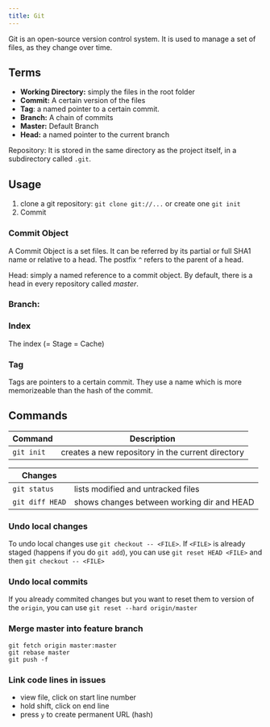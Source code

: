 ```yaml
---
title: Git
---
```


Git is an open-source version control system.
It is used to manage a set of files, as they change over time. 


## Terms

* **Working Directory:** simply the files in the root folder
* **Commit:** A certain version of the files
* **Tag**: a named pointer to a certain commit.
* **Branch:** A chain of commits 
* **Master:** Default Branch
* **Head:** a named pointer to the current branch

Repository: 
It is stored in the same directory as the project itself, in a subdirectory called `.git`.



## Usage
1. clone a git repository: `git clone git://...` or create one `git init`
1. Commit 



### Commit Object
A Commit Object is a set files. 
It can be referred by its partial or full SHA1 name or relative to a head. The postfix `^` refers to the parent of a head.


Head: simply a named reference to a commit object. By default, there is a head in every repository called *master*.


### Branch:

### Index
The index (= Stage = Cache) 

### Tag
Tags are pointers to a certain commit. They use a name which is more memorizeable than the hash of the commit.






## Commands

| Command    | Description |
|------------|---------------------------------------------------|
| `git init` | creates a new repository in the current directory |




| Changes | |
|---|---|
| `git status` | lists modified and untracked files |
| `git diff HEAD` | shows changes between working dir and HEAD |

### Undo local changes
To undo local changes use `git checkout -- <FILE>`. If `<FILE>` is already staged (happens if you do `git add`), you can use `git reset HEAD <FILE>` and then `git checkout -- <FILE>`


### Undo local commits
If you already commited changes but you want to reset them to version of the `origin`, you can use `git reset --hard origin/master`


### Merge master into feature branch
```
git fetch origin master:master
git rebase master
git push -f
```



### Link code lines in issues
* view file, click on start line number 
* hold shift, click on end line
* press `y` to create permanent URL (hash)





